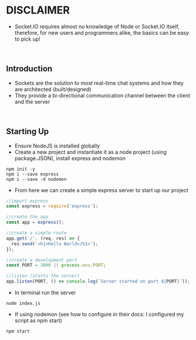 # DISCLAIMER

- Socket.IO requires almost no knowledge of Node or Socket.IO itself, therefore, for new users and programmers alike, the basics can be easy to pick up!

<br>

## Introduction

- Sockets are the solution to most real-time chat systems and how they are architected (built/designed)
- They provide a bi-directional communication channel between the client and the server

<br>

## Starting Up

- Ensure NodeJS is installed globally
- Create a new project and instantiate it as a node project (using package.JSON), install express and nodemon

```terminal
npm init -y
npm i --save express
npm i --save -d nodemon
```

- From here we can create a simple express server to start up our project

```javascript
//import express
const express = require('express');

//create the app
const app = express();

//create a simple route
app.get('/', (req, res) => {
  res.send('<h1>Hello World</h1>');
});

//create a development port
const PORT = 3000 || process.env.PORT;

//listen (starts the server)
app.listen(PORT, () => console.log(`Server started on port ${PORT}`));
```

- In terminal run the server

```terminal
node index.js
```

- If using nodemon (see how to configure in their docs: I configured my script as npm start)

```terminal
npm start
```
